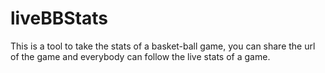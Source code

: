 # liveBBStats

This is a tool to take the stats of a basket-ball game, you can share the url of the game and everybody can follow the live stats of a game.
